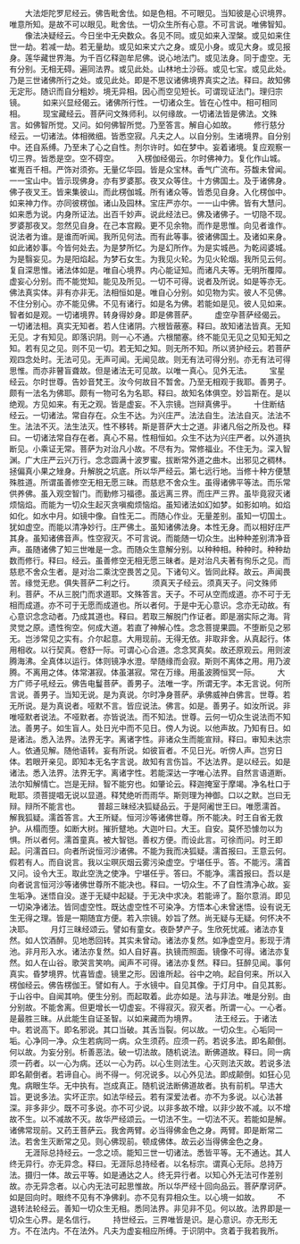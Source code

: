 <!-- { "loadSidebar": true } -->
　　大法炬陀罗尼经云。佛告毗舍佉。如是色相。不可眼见。当知彼是心识境界。唯意所知。是故不可以眼见。毗舍佉。一切众生所有心意。不可言说。唯佛智知。
　　像法决疑经云。今日坐中无央数众。各见不同。或见如来入涅槃。或见如来住世一劫。若减一劫。若无量劫。或见如来丈六之身。或见小身。或见大身。或见报身。莲华藏世界海。为千百亿释迦牟尼佛。说心地法门。或见法身。同于虚空。无有分别。无相无碍。遍同法界。或见此处。山林地土沙砾。或见七宝。或见此处。乃是三世诸佛所行之处。或见此处。即是不思议诸佛境界真实之法。释曰。故知佛无定形。随识而自分粗妙。境无异相。因心而空见短长。可谓现证法门。理归宗镜。
　　如来兴显经偈云。诸佛所行性。一切诸众生。皆在心性中。相可相同相。
　　现宝藏经云。菩萨问文殊师利。以何缘故。一切诸法皆是佛法。文殊言。如佛智所觉。又问。如何佛智所觉。乃至答言。解自心如故。
　　修行慈分经云。一切诸法。体相微细。皆悉空寂。凡夫之人。以自分别。生诸境界。自分别中。还自系缚。乃至未了心之自性。剂尔许时。如在梦中。妄着诸境。复应观察一切三界。皆悉是空。空不碍空。
　　入楞伽经偈云。尔时佛神力。复化作山城。崔嵬百千相。严饰对须弥。无量亿华园。皆是众宝林。香气广流布。芬馥未曾闻。一一宝山中。皆示现佛身。亦有罗婆那。夜叉众等住。十方佛国土。及于诸佛身。佛子夜叉王。皆来集彼山。而此楞伽城。所有诸众等。皆悉见自身。入化楞伽中。如来神力作。亦同彼楞伽。诸山及园林。宝庄严亦尔。一一山中佛。皆有大慧问。如来悉为说。内身所证法。出百千妙声。说此经法已。佛及诸佛子。一切隐不现。罗婆那夜叉。忽然见自身。在己本宫殿。更不见余物。而作是思惟。向见者谁作。说法者为谁。是谁而听闻。我所见何法。而有此等事。彼诸佛国土。及诸如来身。如此诸妙事。今皆何处去。为是梦所忆。为是幻所作。为是实城邑。为乾闼婆城。为是翳妄见。为是阳焰起。为梦石女生。为我见火轮。为见火轮烟。我所见云何。复自深思惟。诸法体如是。唯自心境界。内心能证知。而诸凡夫等。无明所覆障。虚妄心分别。而不能觉知。能见及所见。一切不可得。说者及所说。如是等亦无。佛法真实体。非有亦非无。法相恒如是。唯自心分别。如见物为实。彼人不见佛。不住分别心。亦不能见佛。不见有诸行。如是名为佛。若能如是见。彼人见如来。智者如是观。一切诸境界。转身得妙身。即是佛菩萨。
　　虚空孕菩萨经偈云。一切诸法相。真实无知者。若人住诸阴。六根皆蔽塞。释曰。故知诸法皆真。无知无见。才有知见。即落识阴。则一心不通。六根闇塞。终不能见无见之见知无知之知。若有见之见。则不见一切。若无知之知。则无所不知。所以贤护经云。若菩萨观四念处时。无法可见。无声可闻。无闻见故。则无有法可得分别。亦无有法可得思惟。而亦非瞽盲聋故。但是诸法无可见故。以唯一真心。见外无法。
　　宝星经云。尔时世尊。告妙音梵王。汝今何故目不暂舍。乃至无相观于我耶。善男子。颇有一法名为佛耶。颇有一物可名为名耶。释曰。故知名体俱空。妙旨斯在。是以绝观。方见如来。有无之观。皆是虚妄。不入宗镜。岂辩真佛乎。
　　十住断结经云。一切诸法。常自存在。众生不达。为兴庄严。法法自生。法法自灭。法法不生。法法不灭。法生法灭。性不移转。斯是菩萨大士之道。非诸凡俗之所及也。释曰。一切诸法常自存在者。真心不易。性相恒如。众生不达为兴庄严者。以外道执断见。小乘证无常。菩萨为对治凡小故。不尽有为。常修福业。不住无为。深入智渊。广大庄严云兴万行。念念圆满十波罗蜜。拔断常外道之曲木。出邪见之稠林。拯偏真小果之矬身。升解脱之坑底。所以华严经云。第七远行地。当修十种方便慧殊胜道。所谓虽善修空无相无愿三昧。而慈悲不舍众生。虽得诸佛平等法。而乐常供养佛。虽入观空智门。而勤修习福德。虽远离三界。而庄严三界。虽毕竟寂灭诸烦恼焰。而能为一切众生起灭贪嗔痴烦恼焰。虽知诸法如幻如梦。如影如响。如焰如化。如水中月。如镜中像。自性无二。而随心作业。无量差别。虽知一切国土。犹如虚空。而能以清净妙行。庄严佛土。虽知诸佛法身。本性无身。而以相好庄严其身。虽知诸佛音声。性空寂灭。不可言说。而能随一切众生。出种种差别清净音声。虽随诸佛了知三世唯是一念。而随众生意解分别。以种种相。种种时。种种劫数而修行。释曰。经云。虽善修空无相无愿三昧者。是对治凡夫著有徇乐之见。而慈悲不舍众生者。是对治二乘沈空畏苦之见。下诸句义。皆同此释。故云。声闻畏苦。缘觉无悲。俱失菩萨二利之行。
　　须真天子经云。须真天子。问文殊师利。菩萨。不从三脱门而求道耶。文殊答言。天子。不可从空而成道。亦不可于无相而成道。亦不可于无愿而成道也。所以者何。于是中无心意识。念亦无动故。有心意识念念动者。乃成其道也。释曰。若取三解脱门作证者。即是溺实际之海。背灵觉之原。遗性徇空。何成大道。若直了神解心性。念念菩提果圆。不堕断见之邪无。岂涉常见之实有。介尔起意。大用现前。无得无依。非取非舍。从真起行。体用相收。以行契真。卷舒一际。可谓心心合道。念念冥真矣。故还原观云。用则波腾海沸。全真体以运行。体则镜净水澄。举随缘而会寂。斯则不离体之用。用乃波腾。不离用之体。体常湛寂。体虽湛寂。常在万缘。用虽波腾恒冥一际。
　　大方广师子吼经云。佛告电鬘菩萨。善男子。法唯一字。所谓无字。本无言说。何所言说。善男子。当知无说。是为真说。尔时净身菩萨。承佛威神白佛言。世尊。若无所说。是为真说者。哑默不言。皆应说法。佛言。如是。善男子。如汝所说。非唯哑默者说法。不哑默者。亦皆说法。而不知法。世尊。云何一切众生说法而不知法。善男子。如生盲人。处日光中而不见日。傍人为说。以他声故。乃知有日。如是诸法。悉入法界。法界无字。离诸字性。非诸众生而能宣辩。释曰。审知未达宗人。依通见解。随他语转。妄有所说。如彼盲者。不见日光。听傍人声。岂穷日体。若眼开亲见。即知本无名字言说。故知有言伤旨。不达法界。是以经云。如是诸法。悉入法界。法界无字。离诸字性。若能深达一字唯心法界。自然言语道断。法尔知解情亡。岂是无辩。智不能穷也。如肇论云。释迦掩室于摩竭。净名杜口于毗耶。须菩提唱无说以显道。释梵绝听而雨华。斯则理为神御。口以之默。岂曰无辩。辩所不能言也。
　　普超三昧经决狐疑品云。于是阿阇世王曰。唯愿濡首。解我狐疑。濡首答言。大王所疑。恒河沙等诸佛世尊。所不能决。时王自省无救护。从榻而堕。如断大树。摧折躄地。大迦叶曰。大王。自安。莫怀恐懅勿以为惧。所以者何。濡首童真。被大智铠。善权方便。而设此言。可徐而问。时王即起。问濡首曰。向者所说恒河沙诸佛。不能为我而决狐疑。濡首报曰。王意云何。假若有人。而自说言。我以尘暝灰烟云雾污染虚空。宁堪任乎。答。不能污。濡首又问。设令大王。取此空洗之使净。宁堪任乎。答曰。不能净。濡首报曰。吾以是向者说言恒河沙等诸佛世尊所不能决也。释曰。一切众生。不了自性清净心故。妄生垢净。迷悟自没。遂于无疑中起疑。于无决中求决。若能谛了。豁尔意消。即见一切染净诸法。皆同虚空性。既达虚空性不可染净。方悟本心未曾迷悟。设有说无生无得之理。皆是一期随宜方便。若入宗镜。妙旨了然。尚无疑与无疑。何怀决不决耶。
　　月灯三昧经颂云。譬如有童女。夜卧梦产子。生欣死忧戚。诸法亦复然。如人饮酒醉。见地悉回转。其实未曾动。诸法亦复然。如净虚空月。影现于清池。非月形入水。诸法亦复然。如人自好喜。执镜而照面。镜像不可得。诸法亦复然。如人在山谷。歌哭言笑响。闻声不可得。诸法亦复然。释曰。狂醉见闻。事何真实。昏梦境界。忧喜皆虚。镜里之形。因谁所起。谷中之响。起自何来。所以入楞伽经云。佛告楞伽王。譬如有人。于水镜中。自见其像。于灯月中。自见其影。于山谷中。自闻其响。便生分别。而起取着。此亦如是。法与非法。唯是分别。由分别故。不能舍离。但更增长一切虚妄。不得寂灭。寂灭者。所谓一心。一心者。是最胜三昧。从此能生自证圣智。以如来藏而为境界。
　　法王经云。于诸法中。若说高下。即名邪说。其口当破。其舌当裂。何以故。一切众生。心垢同一垢。心净同一净。众生若病同一病。众生须药。应须一药。若说多法。即名颠倒。何以故。为妄分别。析善恶法。破一切法故。随机说法。断佛道故。释曰。同一病须一药者。以一心为病。还以一心为药。以心生则法生。心灭则法灭故。若说多法即名颠倒者。若谛自心。尚不得一。何况说多。以心外见法。即成颠倒。如狂心见鬼。病眼生华。无中执有。岂成真正。随机说法断佛道故者。执有前机。早违大旨。更说多法。实坏正宗。如法华经云。若有深爱法者。亦不为多说。以心法甚深。非多非少。既不可多说。亦不可少说。以非多故不增。以非少故不减。以不增故不生。以不减故不灭。故华严经颂云。一切法不生。一切法不灭。若能如是解。诸佛常现前。又药王菩萨云。我舍两臂。必当得佛金色之身。两臂。即是断常二法。若舍生灭断常之见。则心佛现前。顿成佛体。故云必当得佛金色之身。
　　无涯际总持经云。一念之顷。能知三世一切诸法。悉皆平等。无不通达。其人终无异行。亦无异念。释曰。无涯际总持经者。以名标宗。谓真心无际。总持万法。摄归一体。故云平等。如是通达之人。终无异行者。以知心外无法可作差别故。亦无异念者。以心内无法可起思惟故。所以华严经十回向品云。菩萨摩诃萨。如是回向时。眼终不见有不净佛刹。亦不见有异相众生。以心境一如故。
　　不退转法轮经云。善知一切众生无相。悉同法界。非见非不见。何以故。法界即是一切众生心界。是名信行。
　　持世经云。三界唯皆是识。是心意识。亦无形无方。不在法内。不在法外。凡夫为虚妄相应所缚。于识阴中。贪着于我若我所。
